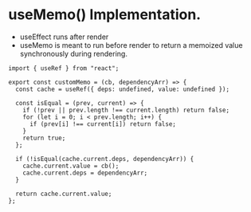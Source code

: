 # useMemo() Implementation.


- useEffect runs after render
- useMemo is meant to run before render to return a memoized value synchronously during rendering.

```
import { useRef } from "react";

export const customMemo = (cb, dependencyArr) => {
  const cache = useRef({ deps: undefined, value: undefined });

  const isEqual = (prev, current) => {
    if (!prev || prev.length !== current.length) return false;
    for (let i = 0; i < prev.length; i++) {
      if (prev[i] !== current[i]) return false;
    }
    return true;
  };

  if (!isEqual(cache.current.deps, dependencyArr)) {
    cache.current.value = cb();
    cache.current.deps = dependencyArr;
  }

  return cache.current.value;
};

```